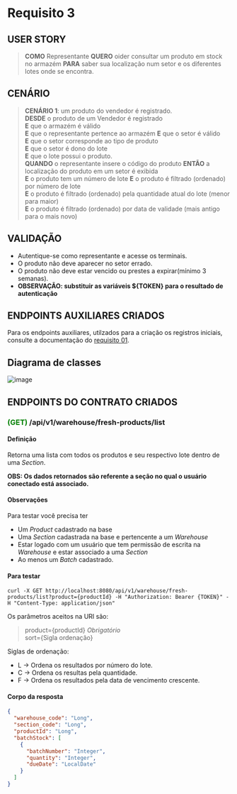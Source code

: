 # Requisito 3

## USER STORY

> **COMO** Representante **QUERO** oider consultar um produto em stock no armazém **PARA** saber sua localização num setor e os diferentes lotes onde se encontra.

## CENÁRIO
> **CENÁRIO 1**: um produto do vendedor é registrado.   
> **DESDE** o produto de um Vendedor é registrado   
> **E** que o armazém é válido  
> **E** que o representante pertence ao armazém 
> **E** que o setor é válido    
> **E** que o setor corresponde ao tipo de produto  
> **E** que o setor é dono do lote  
> **E** que o lote possui o produto.    
> **QUANDO** o representante insere o código do produto 
> **ENTÃO** a localização do produto em um setor é exibida  
> **E** o produto tem um número de lote 
> **E** o produto é filtrado (ordenado) por número de lote  
> **E** o produto é filtrado (ordenado) pela quantidade atual do lote (menor para maior)    
> **E** o produto é filtrado (ordenado) por data de validade (mais antigo para o mais novo)

## VALIDAÇÃO

- Autentique-se como representante e acesse os terminais.
- O produto não deve aparecer no setor errado.
- O produto não deve estar vencido ou prestes a expirar(mínimo 3 semanas).
- **OBSERVAÇÃO: substituir as variáveis ${TOKEN} para o resultado de autenticação**

## ENDPOINTS AUXILIARES CRIADOS

Para os endpoints auxiliares, utilzados para a criação os registros iniciais, consulte a documentação do [requisito 01](Requisito%2001.md).

## Diagrama de classes
![image](https://user-images.githubusercontent.com/101267189/166071492-0a17c75d-1c26-4824-a6d6-76c90b151af8.png)


## ENDPOINTS DO CONTRATO CRIADOS

### <span style="color:green">(GET)</span> /api/v1/warehouse/fresh-products/list

#### Definição

Retorna uma lista com todos os produtos e seu respectivo lote dentro de uma _Section_.  

**OBS: Os dados retornados são referente a seção no qual o usuário conectado está associado.**


#### Observações

Para testar você precisa ter

- Um _Product_ cadastrado na base
- Uma _Section_ cadastrada na base e pertencente a um _Warehouse_
- Estar logado com um usuário que tem permissão de escrita na _Warehouse_ e estar associado a uma _Section_
- Ao menos um _Batch_ cadastrado.

#### Para testar

```shell
curl -X GET http://localhost:8080/api/v1/warehouse/fresh-products/list?product={productId} -H "Authorization: Bearer {TOKEN}" -H "Content-Type: application/json" 
```

Os parâmetros aceitos na URI são:

> product={productId} _Obrigatório_     
> sort={Sigla ordenação}

Siglas de ordenação:
- L -> Ordena os resultados por número do lote.
- C -> Ordena os resultas pela quantidade.
- F -> Ordena os resultados pela data de vencimento crescente.


#### Corpo da resposta

```JSON
{
  "warehouse_code": "Long",
  "section_code": "Long",
  "productId": "Long",
  "batchStock": [
    {
      "batchNumber": "Integer",
      "quantity": "Integer",
      "dueDate": "LocalDate"
    }
  ]
}
```

